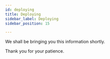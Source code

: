 ```yaml
---
id: deploying
title: Deploying
sidebar_label: Deploying
sidebar_position: 15

---
```

We shall be bringing you this information shortly.

Thank you for your patience.